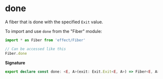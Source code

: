 # done

A fiber that is done with the specified `Exit` value.

To import and use `done` from the "Fiber" module:

```ts
import * as Fiber from 'effect/Fiber'

// Can be accessed like this
Fiber.done
```

**Signature**

```ts
export declare const done: <E, A>(exit: Exit.Exit<E, A>) => Fiber<E, A>
```
